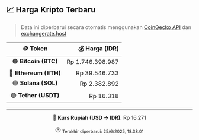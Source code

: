 

<!-- HARGA_KRIPTO -->
## 📈 Harga Kripto Terbaru

> Data ini diperbarui secara otomatis menggunakan [CoinGecko API](https://www.coingecko.com/) dan [exchangerate.host](https://exchangerate.host/)

<div align="center">

| 🪙 Token | 💰 Harga (IDR) |
|:------:|---------------:|
| 🟠 **Bitcoin (BTC)**   | Rp 1.746.398.987 |
| 🔵 **Ethereum (ETH)**  | Rp 39.546.733 |
| 🟣 **Solana (SOL)**    | Rp 2.382.892 |
| 🟢 **Tether (USDT)**   | Rp 16.318 |

---

💱 **Kurs Rupiah (USD → IDR)**: Rp 16.271

🕒 <sub>Terakhir diperbarui: 25/6/2025, 18.38.01</sub>

</div>
<!-- /HARGA_KRIPTO -->